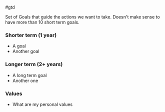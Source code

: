 #gtd 

Set of Goals that guide the actions we want to take. Doesn't make sense to have more than 10 short term goals.

### Shorter term (1 year)

- A goal
- Another goal

### Longer term (2+ years)

- A long term goal
- Another one

### Values

- What are my personal values

